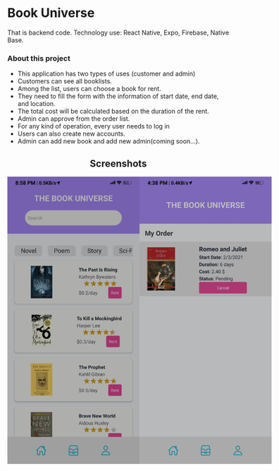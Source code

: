 # Book Universe

That is backend code. Technology use: React Native, Expo, Firebase, Native Base.


### About this project

- This application has two types of uses (customer and admin)
- Customers can see all booklists.
- Among the list, users can choose a book for rent.
- They need to fill the form with the information of start date, end date, and location.
- The total cost will be calculated based on the duration of the rent.
- Admin can approve from the order list.
- For any kind of operation, every user needs to log in
- Users can also create new accounts.
- Admin can add new book and add new admin(coming soon…).


<h2 align="center">Screenshots</h2>
<div align="center" style="display: flex;">
    <img margin-right: 20px src="screenshot/home.jpg" width="300">
    <img src="screenshot/myorder.jpg" width="300">
</div>